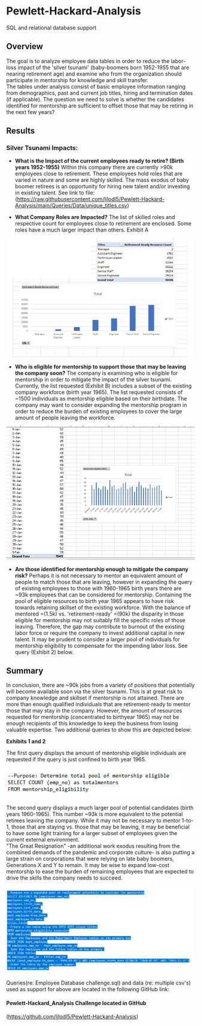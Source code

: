 # Pewlett-Hackard-Analysis
SQL and relational database support 

## **Overview**
The goal is to analyze employee data tables in order to reduce the labor-loss impact of the 'silver tsunami' (baby-boomers born 1952-1955 that are nearing retirement age) and examine who from the organization should participate in mentorship for knowledge and skill transfer.  
The tables under analysis consist of basic employee information ranging from demographics, past and current job titles, hiring and termination dates (if applicable). The question we need to solve is whether the candidates identified for mentorship are sufficient to 
offset those that may be retiring in the next few years?        

## **Results**

### **Silver Tsunami Impacts**: 

* **What is the Impact of the current employees ready to retire? (Birth years 1952-1955)**
Within this company there are currently >90k employees close to retirement. These employees hold roles that are varied in nature and some are highly skilled. 
The mass exodus of baby boomer retirees is an opportunity for hiring new talent and/or investing in existing talent. See link to file:
(https://raw.githubusercontent.com/ljlodl5/Pewlett-Hackard-Analysis/main/Queries/Data/unique_titles.csv)

  

* **What Company Roles are Impacted?**
The list of skilled roles and respective count for employees close to retirement are enclosed. Some roles have a much larger impact than others. 
Exhibit A

![Exhibit A](https://github.com/ljlodl5/Pewlett-Hackard-Analysis/blob/main/Queries/Data/Total%20Retirement%20Ready%20by%20Job%20Title%20.png)


* **Who is eligible for mentorship to support those that may be leaving the company soon?**
The company is examining who is eligible for mentorship in order to mitigate the impact of the silver tsunami. Currently, the list requested (Exhibit B) includes a subset of the existing company workforce (birth year 1965).
The list requested consists of ~1500 individuals as mentorship eligible based on their birthdate. The company may want to consider expanding the mentorship program in order to reduce the burden of existing employees to cover the large amount of people leaving the workforce.

![Exhibit B](https://github.com/ljlodl5/Pewlett-Hackard-Analysis/blob/main/Queries/Data/Mentor%20Eligible%201965.png)


* **Are those identified for mentorship enough to mitigate the company risk?**
Perhaps it is not necessary to mentor an equivalent amount of people to match those that are leaving, however in expanding the query of existing employees to those with 1960-1965 birth years there are ~93k employees that can be considered for mentorship. 
Containing the pool of eligible resources to birth year 1965 appears to have risk towards retaining skillset of the existing workforce. With the balance of mentored =(1.5k) vs. 'retirement-ready' =(90k) the disparity in those eligible for mentorship may not suitably fill the specific roles of those leaving. 
Therefore, the gap may contribute to burnout of the existing labor force or require the company to invest additional capital in new talent. It may be prudent to consider a larger pool of individuals for mentorship eligibility to compensate for the impending labor loss. See query (Exhibit 2) below.   

 
## **Summary**

In conclusion, there are ~90k jobs from a variety of positions that potentially will become available soon via the silver tsunami. This is at great risk to company knowledge and skillset if mentorship is not attained.
There are more than enough qualified individuals that are retirement-ready to mentor those that may stay in the company. However, the amount of resources requested for mentorship (concentrated to birthyear 1965) may not be enough recipients of this knowledge to keep 
the business from losing valuable expertise. Two additional queries to show this are depicted below: 

**Exhibits 1 and 2**


The first query displays the amount of mentorship eligible individuals are requested if the query is just confined to birth year 1965. 
#### ![Exhibit 1](https://github.com/ljlodl5/Pewlett-Hackard-Analysis/blob/main/Queries/Data/Total%20Mentorship%20Eligibilty%20(1965%20only)%20.png)


The second query displays a much larger pool of potential candidates (birth years 1960-1965). This number ~93k is more equivalent to the potential retirees leaving the company. 
While it may not be necessary to mentor 1-to-1, those that are staying vs. those that may be leaving, it may be beneficial to have some light training for a larger subset of employees given the current external environment.  
"The Great Resignation" -an additional work exodus resulting from the combined demands of the pandemic and corporate culture- is also putting a large strain on corporations that were relying on late baby boomers, Generations X and Y to remain. 
It may be wise to expand low-cost mentorship to ease the burden of remaining employees that are expected to drive the skills the company needs to succeed. 

#### ![Exhibit 2](https://github.com/ljlodl5/Pewlett-Hackard-Analysis/blob/main/Queries/Data/Total%20Mentorship%20Eligibilty%20Table%20with%20roles%20and%20names%20(1960-1965)%20.png)

Queries(re: Employee Database challenge.sql) and data (re: multiple csv's) used as support for above are located in the following GitHub link:

#### Pewlett-Hackard_Analysis Challenge located in GitHub
(https://github.com/ljlodl5/Pewlett-Hackard-Analysis)